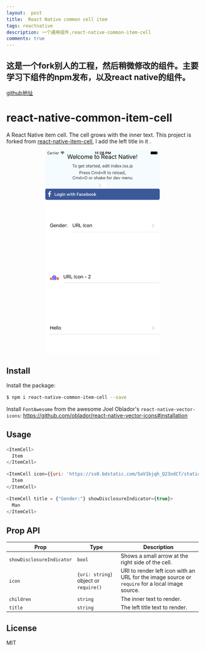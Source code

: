 ```yaml
---
layout:  post
title:  React Native common cell item
tags: reactnative 
description: 一个通用组件,react-native-common-item-cell
comments: true
---
```


## 这是一个fork别人的工程，然后稍微修改的组件。主要学习下组件的npm发布，以及react native的组件。
[github地址](https://github.com/xubing/react-native-common-item-cell/blob/master/README.md)

# react-native-common-item-cell
A React Native  item cell. The cell grows with the inner text.
This project is forked from [react-native-item-cell](https://github.com/APSL/react-native-item-cell), I add the left title in it .

<p align="center">
<img src="https://raw.githubusercontent.com/xubing/react-native-common-item-cell/master/Example/items/screen1.png" alt="ItemCell component screenshot" width="300">
</p>


## Install

Install the package:

```bash
$ npm i react-native-common-item-cell --save
```

Install ``FontAwesome`` from the awesome Joel Oblador's ``react-native-vector-icons``: https://github.com/oblador/react-native-vector-icons#installation

## Usage

```javascript
<ItemCell>
  Item
</ItemCell>
```

```javascript
<ItemCell icon={{uri: 'https://ss0.bdstatic.com/5aV1bjqh_Q23odCf/static/superman/img/logo/bd_logo1_31bdc765.png'}}>
  Item
</ItemCell>
```

```javascript
<ItemCell title = {"Gender:"} showDisclosureIndicator={true}>
  Man
</ItemCell>
```

## Prop API

| Prop | Type | Description |
|------|------|-------------|
|``showDisclosureIndicator`` | ``bool`` | Shows a small arrow at the right side of the cell. |
|``icon`` | ``{uri: string}`` object or ``require()`` | URI to render left icon with an URL for the image source or ``require`` for a local image source. |
|``children`` | ``string`` | The inner text to render. |
|``title`` | ``string`` | The left title text to render. |

## License

MIT
